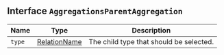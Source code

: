 ## Interface `AggregationsParentAggregation`

| Name | Type | Description |
| - | - | - |
| `type` | [RelationName](./RelationName.md) | The child type that should be selected. |
